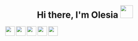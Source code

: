 <h1 align="center" color="white">Hi there, I'm Olesia</a> 
<img src="https://github.com/blackcater/blackcater/raw/main/images/Hi.gif" height="40"/></h1>

<img src="https://img.shields.io/badge/html5-%23E34F26.svg?style=for-the-badge&logo=html5&logoColor=white" height="30"/> <img src="https://img.shields.io/badge/css3-%231572B6.svg?style=for-the-badge&logo=css3&logoColor=white" height="30"/> <img src="https://img.shields.io/badge/bootstrap-%238511FA.svg?style=for-the-badge&logo=bootstrap&logoColor=white" height="30"/> <img src="https://img.shields.io/badge/javascript-%23323330.svg?style=for-the-badge&logo=javascript&logoColor=%23F7DF1E" height="30"/> <img src="https://img.shields.io/badge/react-%2320232a.svg?style=for-the-badge&logo=react&logoColor=%2361DAFB" height="30"/>

<!---
OlesiaFadina/OlesiaFadina is a ✨ special ✨ repository because its `README.md` (this file) appears on your GitHub profile.
You can click the Preview link to take a look at your changes.
--->
